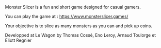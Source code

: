 Monster Slicer is a fun and short game designed for casual gamers.

You can play the game at :  https://www.monsterslicer.games/

Your objective is to slice as many monsters as you can and pick up coins.

Developped at Le Wagon by Thomas Cossé, Eno Leroy, Arnaud Toulorge et Eliott Regnier
